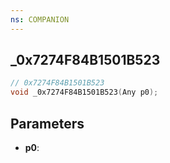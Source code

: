 ```yaml
---
ns: COMPANION
---
```

## _0x7274F84B1501B523

```c
// 0x7274F84B1501B523
void _0x7274F84B1501B523(Any p0);
```

## Parameters
* **p0**:
